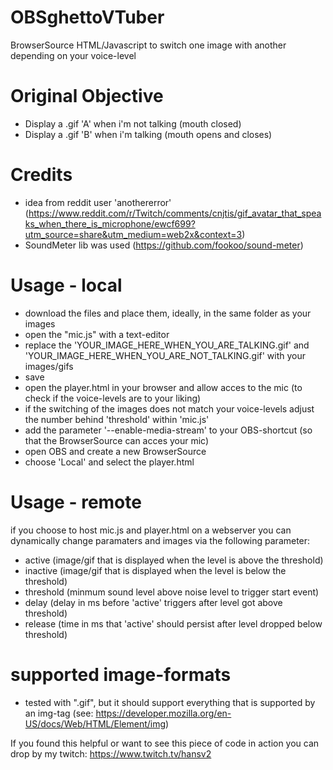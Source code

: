 # OBSghettoVTuber
BrowserSource HTML/Javascript to switch one image with another depending on your voice-level

# Original Objective
- Display a .gif 'A' when i'm not talking (mouth closed)
- Display a .gif 'B' when i'm talking (mouth opens and closes)

# Credits
- idea from reddit user 'anothererror' (https://www.reddit.com/r/Twitch/comments/cnjtis/gif_avatar_that_speaks_when_there_is_microphone/ewcf699?utm_source=share&utm_medium=web2x&context=3)
- SoundMeter lib was used (https://github.com/fookoo/sound-meter)

# Usage - local
- download the files and place them, ideally, in the same folder as your images
- open the "mic.js" with a text-editor
- replace the 'YOUR_IMAGE_HERE_WHEN_YOU_ARE_TALKING.gif' and 'YOUR_IMAGE_HERE_WHEN_YOU_ARE_NOT_TALKING.gif' with your images/gifs
- save
- open the player.html in your browser and allow acces to the mic (to check if the voice-levels are to your liking)
- if the switching of the images does not match your voice-levels adjust the number behind 'threshold' within 'mic.js'
- add the parameter '--enable-media-stream' to your OBS-shortcut (so that the BrowserSource can acces your mic)
- open OBS and create a new BrowserSource
- choose 'Local' and select the player.html

# Usage - remote
if you choose to host mic.js and player.html on a webserver you can dynamically change paramaters and images via the following parameter:
- active (image/gif that is displayed when the level is above the threshold)
- inactive (image/gif that is displayed when the level is below the threshold)
- threshold (minmum sound level above noise level to trigger start event)
- delay (delay in ms before 'active' triggers after level got above threshold)
- release (time in ms that 'active' should persist after level dropped below threshold)

# supported image-formats
- tested with ".gif", but it should support everything that is supported by an img-tag (see: https://developer.mozilla.org/en-US/docs/Web/HTML/Element/img)



If you found this helpful or want to see this piece of code in action you can drop by my twitch: https://www.twitch.tv/hansv2

